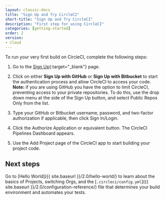 ```yaml
---
layout: classic-docs
title: "Sign Up and Try CircleCI"
short-title: "Sign Up and Try CircleCI"
description: "First step for using CircleCI"
categories: [getting-started]
order: 2
version:
- Cloud
---
```


To run your very first build on CircleCI, complete the following steps:

1. Go to the [Sign Up](https://circleci.com/signup/){:target="_blank"} page.

2. Click on either **Sign Up with GitHub** or **Sign Up with Bitbucket** to start the authentication process and allow CircleCI to access your code. **Note:** if you are using GitHub you have the option to limit CircleCI, preventing access to your private repositories. To do this, use the drop down menu at the side of the Sign Up button, and select Public Repos Only from the list.

3. Type your GitHub or Bitbucket username, password, and two-factor authorization if applicable, then click Sign In/Login.

4. Click the Authorize Application or equivalent button. The CircleCI Pipelines Dashboard appears.

5. Use the Add Project page of the CircleCI app to start building your project code.

## Next steps

Go to [Hello World]({{ site.baseurl }}/2.0/hello-world/) to learn about the basics of Projects, switching Orgs, and the [`.circleci/config.yml`]({{ site.baseurl }}/2.0/configuration-reference/) file that determines your build environment and automates your tests.
